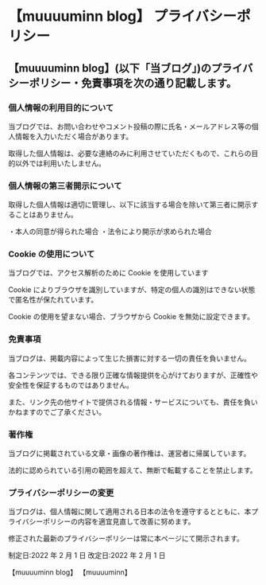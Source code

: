 # 【muuuuminn blog】 プライバシーポリシー

## 【muuuuminn blog】(以下「当ブログ」)のプライバシーポリシー・免責事項を次の通り記載します。

### 個人情報の利用目的について

当ブログでは、お問い合わせやコメント投稿の際に氏名・メールアドレス等の個人情報を入力いただく場合があります。

取得した個人情報は、必要な連絡のみに利用させていただくもので、これらの目的以外では利用いたしません。

### 個人情報の第三者開示について

取得した個人情報は適切に管理し、以下に該当する場合を除いて第三者に開示することはありません。

・本人の同意が得られた場合
・法令により開示が求められた場合

### Cookie の使用について

<!-- 当ブログでは、広告配信やアクセス解析のために Cookie を使用しています -->

当ブログでは、アクセス解析のために Cookie を使用しています

Cookie によりブラウザを識別していますが、特定の個人の識別はできない状態で匿名性が保たれています。

Cookie の使用を望まない場合、ブラウザから Cookie を無効に設定できます。

<!-- ### 広告配信サービスについて

当ブログでは、第三者配信の広告サービス（Google アドセンス）を利用しており、ユーザーの興味に応じた商品やサービスの広告を表示するため、クッキー（Cookie）を使用しております。
クッキーを使用することで当サイトはお客様のコンピュータを識別できるようになりますが、お客様個人を特定できるものではありません。

Cookie を無効にする方法や Google アドセンスに関する詳細は「[広告 – ポリシーと規約 – Google](https://policies.google.com/technologies/ads?gl=jp)」をご確認ください。

また、当ブログは、Amazon.co.jp を宣伝しリンクすることによってサイトが紹介料を獲得できる手段を提供することを目的に設定されたアフィリエイトプログラムである、Amazon アソシエイト・プログラムの参加者です。

Amazon のアソシエイトとして、[muuuuminn blog]は適格販売により収入を得ています。 -->

### 免責事項

当ブログは、掲載内容によって生じた損害に対する一切の責任を負いません。

各コンテンツでは、できる限り正確な情報提供を心がけておりますが、正確性や安全性を保証するものではありません。

また、リンク先の他サイトで提供される情報・サービスについても、責任を負いかねますのでご了承ください。

### 著作権

当ブログに掲載されている文章・画像の著作権は、運営者に帰属しています。

法的に認められている引用の範囲を超えて、無断で転載することを禁止します。

### プライバシーポリシーの変更

当ブログは、個人情報に関して適用される日本の法令を遵守するとともに、本プライバシーポリシーの内容を適宜見直して改善に努めます。

修正された最新のプライバシーポリシーは常に本ページにて開示されます。

制定日:2022 年 2 月 1 日
改定日:2022 年 2 月 1 日

【muuuuminn blog】
【muuuuminn】
